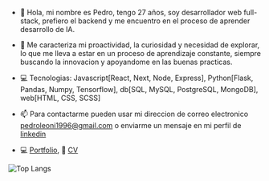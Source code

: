 - 👋 Hola, mi nombre es Pedro, tengo 27 años, soy desarrollador web full-stack, prefiero el backend y me encuentro en el proceso de aprender desarrollo de IA. 

- 🌱 Me caracteriza mi proactividad, la curiosidad y necesidad de explorar, lo que me lleva a estar en un proceso de aprendizaje constante, siempre buscando la innovacion y apoyandome en las buenas practicas.

- 💻 Tecnologias: Javascript[React, Next, Node, Express], Python[Flask, Pandas, Numpy, Tensorflow], db[SQL, MySQL, PostgreSQL, MongoDB], web[HTML, CSS, SCSS]

- 📫 Para contactarme pueden usar mi direccion de correo electronico pedroleoni1996@gmail.com o enviarme un mensaje en mi perfil de [linkedin](https://www.linkedin.com/in/pedro-leoni/)

- 💻 [Portfolio](https://pedro-leoni.vercel.app/), 📄 [CV](https://pedro-leoni.vercel.app/PedroLeoniFullStack.pdf)


<!-- ![rfyiamcool's github stats](https://github-readme-stats-git-masterrstaa-rickstaa.vercel.app/api?username=pedro-leoni&show_icons=true&count_private=true&line_height=40&hide_border=true&theme=vue) -->
![Top Langs](https://github-readme-stats-git-masterrstaa-rickstaa.vercel.app/api/top-langs/?username=pedro-leoni&hide=solidity,css,html,svelte,go,shell&hide_border=true&theme=vue)


<!---
pedro-leoni/pedro-leoni is a ✨ special ✨ repository because its `README.md` (this file) appears on your GitHub profile.
You can click the Preview link to take a look at your changes.
--->
